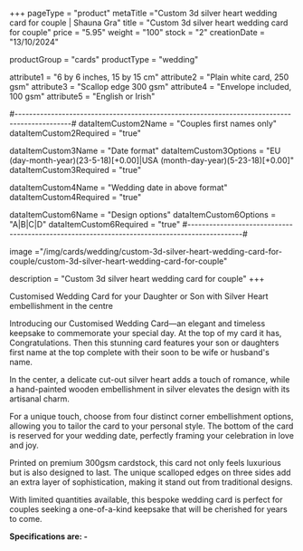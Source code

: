 +++
pageType = "product"
metaTitle ="Custom 3d silver heart wedding card for couple | Shauna Gra"
title = "Custom 3d silver heart wedding card for couple"
price = "5.95"
weight = "100"
stock = "2"
creationDate = "13/10/2024"

productGroup = "cards"
productType = "wedding"

attribute1 = "6 by 6 inches, 15 by 15 cm" 
attribute2 = "Plain white card, 250 gsm"
attribute3 = "Scallop edge 300 gsm"
attribute4 = "Envelope included, 100 gsm"
attribute5 = "English or Irish"

#---------------------------------------------------------------------------------------------#
dataItemCustom2Name = "Couples first names only"
dataItemCustom2Required = "true"

dataItemCustom3Name = "Date format"
dataItemCustom3Options = "EU (day-month-year)(23-5-18)[+0.00]|USA (month-day-year)(5-23-18)[+0.00]"
dataItemCustom3Required = "true"

dataItemCustom4Name = "Wedding date in above format"
dataItemCustom4Required = "true"

dataItemCustom6Name = "Design options"
dataItemCustom6Options = "A|B|C|D"
dataItemCustom6Required = "true"
#---------------------------------------------------------------------------------------------#

image ="/img/cards/wedding/custom-3d-silver-heart-wedding-card-for-couple/custom-3d-silver-heart-wedding-card-for-couple"

description = "Custom 3d silver heart wedding card for couple"
+++

Customised Wedding Card for your Daughter or Son with Silver Heart embellishment in the centre

Introducing our Customised Wedding Card—an elegant and timeless keepsake to commemorate your special day. At the top of my card it has, Congratulations. Then this stunning card features your son or daughters first name at the top complete with their soon to be wife or husband's name.

In the center, a delicate cut-out silver heart adds a touch of romance, while a hand-painted wooden embellishment in silver elevates the design with its artisanal charm.

For a unique touch, choose from four distinct corner embellishment options, allowing you to tailor the card to your personal style. The bottom of the card is reserved for your wedding date, perfectly framing your celebration in love and joy.

Printed on premium 300gsm cardstock, this card not only feels luxurious but is also designed to last. The unique scalloped edges on three sides add an extra layer of sophistication, making it stand out from traditional designs.

With limited quantities available, this bespoke wedding card is perfect for couples seeking a one-of-a-kind keepsake that will be cherished for years to come.

**Specifications are: -**
